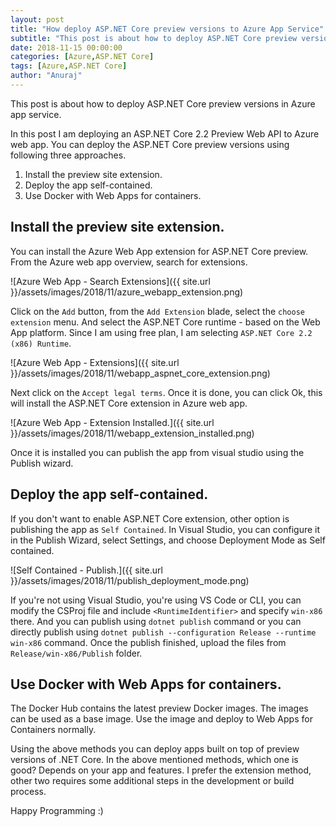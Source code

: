 ```yaml
---
layout: post
title: "How deploy ASP.NET Core preview versions to Azure App Service"
subtitle: "This post is about how to deploy ASP.NET Core preview versions in Azure app service."
date: 2018-11-15 00:00:00
categories: [Azure,ASP.NET Core]
tags: [Azure,ASP.NET Core]
author: "Anuraj"
---
```

This post is about how to deploy ASP.NET Core preview versions in Azure app service.

In this post I am deploying an ASP.NET Core 2.2 Preview Web API to Azure web app. You can deploy the ASP.NET Core preview versions using following three approaches. 

1. Install the preview site extension.
2. Deploy the app self-contained.
3. Use Docker with Web Apps for containers.

## Install the preview site extension.

You can install the Azure Web App extension for ASP.NET Core preview. From the Azure web app overview, search for extensions.

![Azure Web App - Search Extensions]({{ site.url }}/assets/images/2018/11/azure_webapp_extension.png)

Click on the `Add` button, from the `Add Extension` blade, select the `choose extension` menu. And select the ASP.NET Core runtime - based on the Web App platform. Since I am using free plan, I am selecting `ASP.NET Core 2.2 (x86) Runtime`.

![Azure Web App - Extensions]({{ site.url }}/assets/images/2018/11/webapp_aspnet_core_extension.png)

Next click on the `Accept legal terms`. Once it is done, you can click Ok, this will install the ASP.NET Core extension in Azure web app. 

![Azure Web App - Extension Installed.]({{ site.url }}/assets/images/2018/11/webapp_extension_installed.png)

Once it is installed you can publish the app from visual studio using the Publish wizard.

## Deploy the app self-contained.

If you don't want to enable ASP.NET Core extension, other option is publishing the app as `Self Contained`. In Visual Studio, you can configure it in the Publish Wizard, select Settings, and choose Deployment Mode as Self contained.

![Self Contained - Publish.]({{ site.url }}/assets/images/2018/11/publish_deployment_mode.png)

If you're not using Visual Studio, you're using VS Code or CLI, you can modify the CSProj file and include `<RuntimeIdentifier>` and specify `win-x86` there. And you can publish using `dotnet publish` command or you can directly publish using `dotnet publish --configuration Release --runtime win-x86` command. Once the publish finished, upload the files from `Release/win-x86/Publish` folder.

## Use Docker with Web Apps for containers.

The Docker Hub contains the latest preview Docker images. The images can be used as a base image. Use the image and deploy to Web Apps for Containers normally.

Using the above methods you can deploy apps built on top of preview versions of .NET Core. In the above mentioned methods, which one is good? Depends on your app and features. I prefer the extension method, other two requires some additional steps in the development or build process.

Happy Programming :)